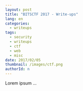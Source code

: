 ```yaml
---
layout: post
title: "BITSCTF 2017 - Write-ups"
lang: en
categories:
  - writeups
tags:
  - security
  - writeups
  - ctf
  - web
  - misc
date: 2017/02/05
thumbnail: /images/ctf.png
authorId: n
---
```

Lorem ipsum ...
